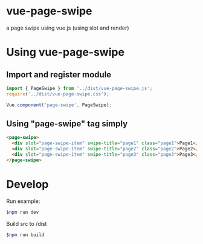 # vue-page-swipe

a page swipe using vue.js (using slot and render)

# Using vue-page-swipe

## Import and register module
```JavaScript
import { PageSwipe } from '../dist/vue-page-swipe.js';
require('../dist/vue-page-swipe.css');

Vue.component('page-swipe', PageSwipe);
```
## Using "page-swipe" tag simply
```HTML
<page-swipe>
  <div slot="page-swipe-item" swipe-title="page1" class="page1">Page1</div>
  <div slot="page-swipe-item" swipe-title="page2" class="page2">Page2</div>
  <div slot="page-swipe-item" swipe-title="page3" class="page3">Page3</div>
</page-swipe>
```

# Develop

Run example:
```bash
$npm run dev
```

Build src to /dist
```bash
$npm run build
```

